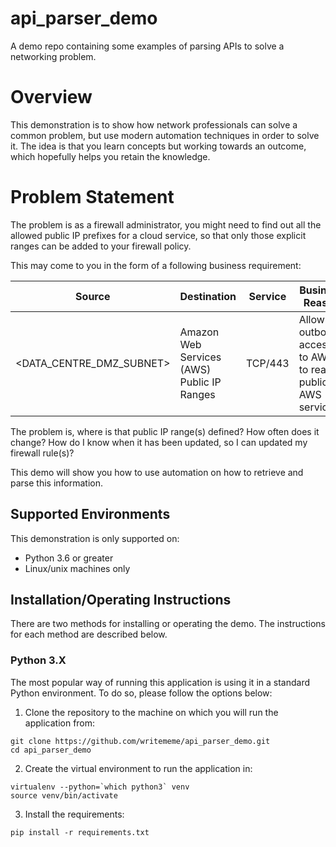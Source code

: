 # api_parser_demo
A demo repo containing some examples of parsing APIs to solve a networking problem.

# Overview

This demonstration is to show how network professionals can solve a common problem, but use modern
automation techniques in order to solve it. The idea is that you learn concepts but working towards
an outcome, which hopefully helps you retain the knowledge.

# Problem Statement

The problem is as a firewall administrator, you might need to find out all the allowed public IP
prefixes for a cloud service, so that only those explicit ranges can be added to your firewall policy.

This may come to you in the form of a following business requirement:

| Source | Destination | Service | Business Reason|
| ---------- | ------------ | ----------------- | ------------- | 
| <DATA_CENTRE_DMZ_SUBNET> |Amazon Web Services (AWS) Public IP Ranges |TCP/443|Allow outbound access to AWS to reach public AWS services|

The problem is, where is that public IP range(s) defined? How often does it change? How do I know when it has been updated, so I can updated my firewall rule(s)?

This demo will show you how to use automation on how to retrieve and parse this information.


## Supported Environments

This demonstration is only supported on:
 - Python 3.6 or greater
 - Linux/unix machines only


## Installation/Operating Instructions

There are two methods for installing or operating the demo. The instructions for each method are described below.

### Python 3.X

The most popular way of running this application is using it in a standard Python environment. To do so, please follow the options below:

1) Clone the repository to the machine on which you will run the application from:

```git
git clone https://github.com/writememe/api_parser_demo.git
cd api_parser_demo
```

2) Create the virtual environment to run the application in:

```console
virtualenv --python=`which python3` venv
source venv/bin/activate
```
3) Install the requirements:
```
pip install -r requirements.txt
```
